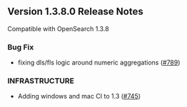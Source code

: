 ## Version 1.3.8.0 Release Notes

Compatible with OpenSearch 1.3.8

### Bug Fix

* fixing dls/fls logic around numeric aggregations ([#789](https://github.com/opensearch-project/anomaly-detection/pull/789))

### INFRASTRUCTURE

* Adding windows and mac CI to 1.3 ([#745](https://github.com/opensearch-project/anomaly-detection/pull/745))
